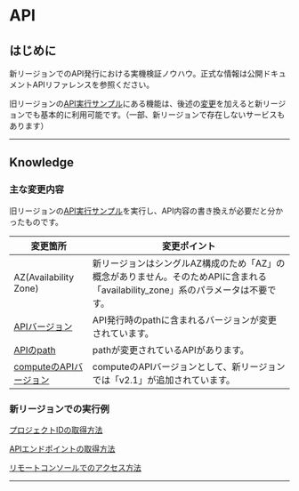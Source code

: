 # API



## はじめに

新リージョンでのAPI発行における実機検証ノウハウ。正式な情報は公開ドキュメントAPIリファレンスを参照ください。

旧リージョンの[API実行サンプル](https://k5-doc.jp-east-1.paas.cloud.global.fujitsu.com/doc/jp/iaas/document/api-sample/index.html)にある機能は、後述の[変更](#主な変更内容)を加えると新リージョンでも基本的に利用可能です。（一部、新リージョンで存在しないサービスもあります）

------



## Knowledge



### 主な変更内容

旧リージョンの[API実行サンプル](https://k5-doc.jp-east-1.paas.cloud.global.fujitsu.com/doc/jp/iaas/document/api-sample/index.html)を実行し、API内容の書き換えが必要だと分かったものです。

| 変更箇所                                                 | 変更ポイント                                                 |
| -------------------------------------------------------- | ------------------------------------------------------------ |
| AZ(Availability Zone)                                    | 新リージョンはシングルAZ構成のため「AZ」の概念がありません。そのためAPIに含まれる「availability_zone」系のパラメータは不要です。 |
| [APIバージョン](knowledge/APIVersion.md)                 | API発行時のpathに含まれるバージョンが変更されています。      |
| [APIのpath](knowledge/APIPath.md)                        | pathが変更されているAPIがあります。                          |
| [computeのAPIバージョン](knowledge/ComputeAPIVersion.md) | computeのAPIバージョンとして、新リージョンでは「v2.1」が追加されています。 |



### 新リージョンでの実行例

[プロジェクトIDの取得方法](knowledge/getProjectID.md)

[APIエンドポイントの取得方法](knowledge/getAPIendpoint.md)

[リモートコンソールでのアクセス方法](knowledge/connectRemoteConsole.md)

------

